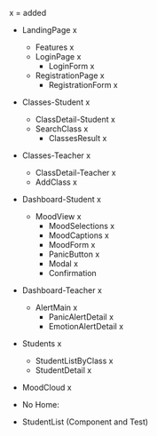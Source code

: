 x = added

- LandingPage x
  - Features x
  - LoginPage x
    - LoginForm x
  - RegistrationPage x
    - RegistrationForm x

- Classes-Student x
	- ClassDetail-Student x
	- SearchClass x
		- ClassesResult x

- Classes-Teacher x
	- ClassDetail-Teacher x
	- AddClass x

- Dashboard-Student x
  - MoodView x
	 - MoodSelections x
	 - MoodCaptions x
	 - MoodForm x
	- PanicButton x
	- Modal x
	- Confirmation

- Dashboard-Teacher x
	- AlertMain x
		- PanicAlertDetail x
		- EmotionAlertDetail x

- Students x
	- StudentListByClass x
	- StudentDetail x

- MoodCloud x

- No Home:
- StudentList (Component and Test)
